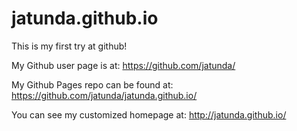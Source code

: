 # jatunda.github.io


This is my first try at github!

My Github user page is at: 
https://github.com/jatunda/

My Github Pages repo can be found at:  
https://github.com/jatunda/jatunda.github.io/

You can see my customized homepage at:
http://jatunda.github.io/
